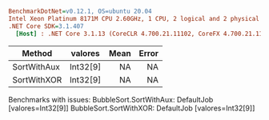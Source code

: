 ``` ini

BenchmarkDotNet=v0.12.1, OS=ubuntu 20.04
Intel Xeon Platinum 8171M CPU 2.60GHz, 1 CPU, 2 logical and 2 physical cores
.NET Core SDK=3.1.407
  [Host] : .NET Core 3.1.13 (CoreCLR 4.700.21.11102, CoreFX 4.700.21.11602), X64 RyuJIT


```
|      Method |  valores | Mean | Error |
|------------ |--------- |-----:|------:|
| SortWithAux | Int32[9] |   NA |    NA |
| SortWithXOR | Int32[9] |   NA |    NA |

Benchmarks with issues:
  BubbleSort.SortWithAux: DefaultJob [valores=Int32[9]]
  BubbleSort.SortWithXOR: DefaultJob [valores=Int32[9]]
